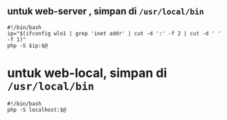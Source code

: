 ## untuk web-server , simpan di `/usr/local/bin`
```
#!/bin/bash
ip="$(ifconfig wlo1 | grep 'inet addr' | cut -d ':' -f 2 | cut -d ' ' -f 1)"
php -S $ip:$@
```

# untuk web-local, simpan di `/usr/local/bin`
```
#!/bin/bash
php -S localhost:$@
```
